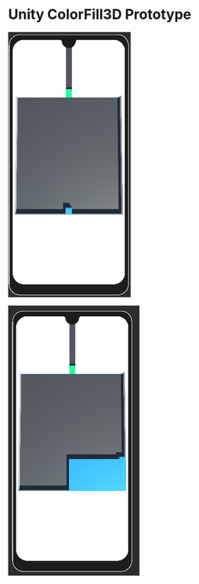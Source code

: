 # Unity ColorFill3D Prototype
 <p>
  <img src="Img/1.PNG" alt="GameScene"/>
</p>
<p>
  <img src="Img/2.PNG" alt="GameScene1"/>
</p>
